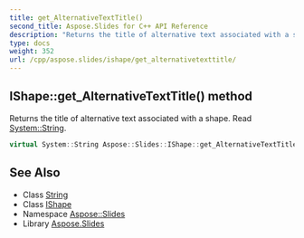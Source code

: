 ```yaml
---
title: get_AlternativeTextTitle()
second_title: Aspose.Slides for C++ API Reference
description: "Returns the title of alternative text associated with a shape. Read System::String."
type: docs
weight: 352
url: /cpp/aspose.slides/ishape/get_alternativetexttitle/
---
```

## IShape::get_AlternativeTextTitle() method


Returns the title of alternative text associated with a shape. Read [System::String](../../../system/string/).

```cpp
virtual System::String Aspose::Slides::IShape::get_AlternativeTextTitle()=0
```

## See Also

* Class [String](../../system/string/)
* Class [IShape](./)
* Namespace [Aspose::Slides](../)
* Library [Aspose.Slides](../../)